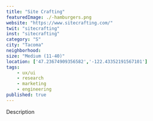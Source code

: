 ```yaml
---
title: "Site Crafting"
featuredImage: ./-hamburgers.png
website: "https://www.sitecrafting.com/"
twit: "sitecrafting"
inst: "sitecrafting"
category: "S"
city: "Tacoma"
neighborhood:
size: "Medium (11-40)"
location: ['47.23674909356582','-122.43352191567101']
tags:
    - ux/ui
    - research
    - marketing
    - engineering
published: true
---
```


Description
